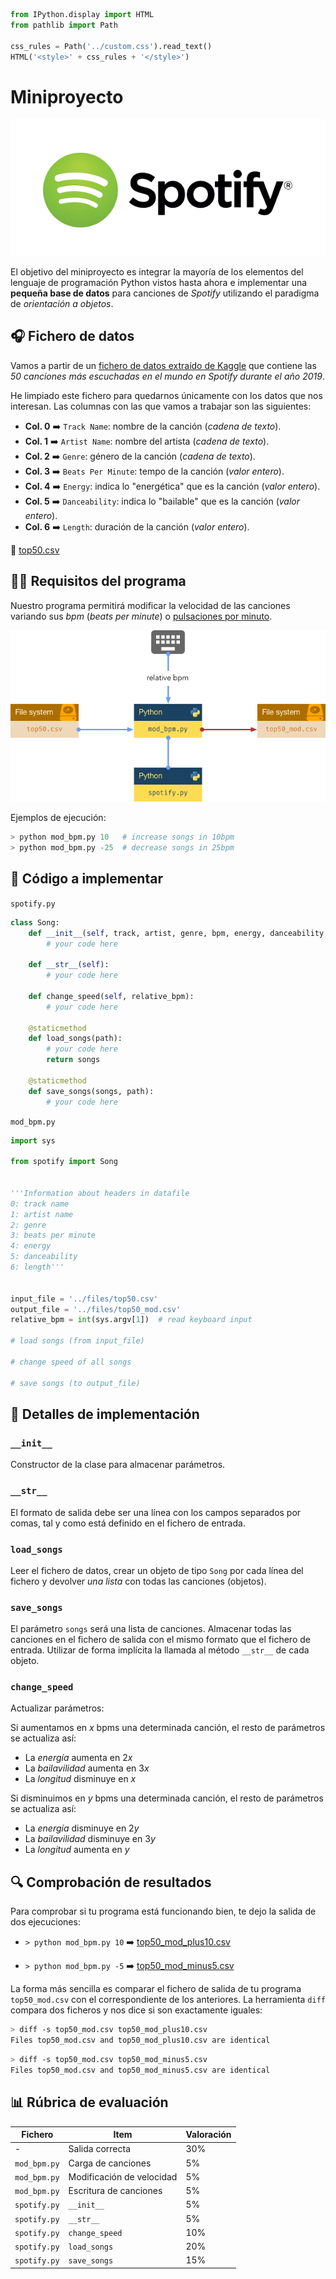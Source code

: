 ```python
from IPython.display import HTML
from pathlib import Path

css_rules = Path('../custom.css').read_text()
HTML('<style>' + css_rules + '</style>')
```


# Miniproyecto

![Spotify](img/spotify-logo.png)

El objetivo del miniproyecto es integrar la mayoría de los elementos del lenguaje de programación Python vistos hasta ahora e implementar una **pequeña base de datos** para canciones de *Spotify* utilizando el paradigma de *orientación a objetos*.

## 🎧 Fichero de datos

Vamos a partir de un [fichero de datos extraído de Kaggle](https://www.kaggle.com/leonardopena/top50spotify2019) que contiene las *50 canciones más escuchadas en el mundo en Spotify durante el año 2019*.

He limpiado este fichero para quedarnos únicamente con los datos que nos interesan. Las columnas con las que vamos a trabajar son las siguientes:

- **Col. 0** ➡️ `Track Name`: nombre de la canción (*cadena de texto*).
- **Col. 1** ➡️ `Artist Name`: nombre del artista (*cadena de texto*).
- **Col. 2** ➡️ `Genre`: género de la canción (*cadena de texto*).
- **Col. 3** ➡️ `Beats Per Minute`: tempo de la canción (*valor entero*).
- **Col. 4** ➡️ `Energy`: indica lo "energética" que es la canción (*valor entero*).
- **Col. 5** ➡️ `Danceability`: indica lo "bailable" que es la canción (*valor entero*).
- **Col. 6** ➡️ `Length`: duración de la canción (*valor entero*).

📎 [top50.csv](files/top50.csv)

## ✍🏻 Requisitos del programa

Nuestro programa permitirá modificar la velocidad de las canciones variando sus *bpm* (*beats per minute*) o [pulsaciones por minuto](https://es.wikipedia.org/wiki/Pulsaciones_por_minuto).

![Miniproject](img/miniproject.png)

Ejemplos de ejecución:

~~~python
> python mod_bpm.py 10   # increase songs in 10bpm
> python mod_bpm.py -25  # decrease songs in 25bpm
~~~

## 🥏 Código a implementar

`spotify.py`

~~~python
class Song:
    def __init__(self, track, artist, genre, bpm, energy, danceability, length):
        # your code here
    
    def __str__(self):
        # your code here
    
    def change_speed(self, relative_bpm):
        # your code here
    
    @staticmethod
    def load_songs(path):
        # your code here
        return songs
    
    @staticmethod
    def save_songs(songs, path):
        # your code here
~~~

`mod_bpm.py`

~~~python
import sys

from spotify import Song


'''Information about headers in datafile
0: track name
1: artist name
2: genre
3: beats per minute
4: energy
5: danceability
6: length'''


input_file = '../files/top50.csv'
output_file = '../files/top50_mod.csv'
relative_bpm = int(sys.argv[1])  # read keyboard input

# load songs (from input_file)

# change speed of all songs

# save songs (to output_file)
~~~

## 🍩 Detalles de implementación

### `__init__`

Constructor de la clase para almacenar parámetros.

### `__str__`

El formato de salida debe ser una línea con los campos separados por comas, tal y como está definido en el fichero de entrada.

### `load_songs`

Leer el fichero de datos, crear un objeto de tipo `Song` por cada línea del fichero y devolver *una lista* con todas las canciones (objetos).

### `save_songs`

El parámetro `songs` será una lista de canciones. Almacenar todas las canciones en el fichero de salida con el mismo formato que el fichero de entrada. Utilizar de forma implícita la llamada al método `__str__` de cada objeto.

### `change_speed`

Actualizar parámetros:

Si aumentamos en $x$ bpms una determinada canción, el resto de parámetros se actualiza así:
- La *energía* aumenta en $2x$
- La *bailavilidad* aumenta en $3x$
- La *longitud* disminuye en $x$

Si disminuimos en $y$ bpms una determinada canción, el resto de parámetros se actualiza así:
- La *energía* disminuye en $2y$
- La *bailavilidad* disminuye en $3y$
- La *longitud* aumenta en $y$

## 🔍 Comprobación de resultados

Para comprobar si tu programa está funcionando bien, te dejo la salida de dos ejecuciones:

- `> python mod_bpm.py 10` ➡️ [top50_mod_plus10.csv](files/top50_mod_plus10.csv)


- `> python mod_bpm.py -5` ➡️ [top50_mod_minus5.csv](files/top50_mod_minus5.csv)

La forma más sencilla es comparar el fichero de salida de tu programa `top50_mod.csv` con el correspondiente de los anteriores. La herramienta `diff` compara dos ficheros y nos dice si son exactamente iguales:

~~~bash
> diff -s top50_mod.csv top50_mod_plus10.csv
Files top50_mod.csv and top50_mod_plus10.csv are identical
~~~

~~~bash
> diff -s top50_mod.csv top50_mod_minus5.csv
Files top50_mod.csv and top50_mod_minus5.csv are identical
~~~

## 📊 Rúbrica de evaluación

Fichero | Item | Valoración
--- | --- | ---
- | Salida correcta | 30%
`mod_bpm.py` | Carga de canciones | 5%
`mod_bpm.py` | Modificación de velocidad | 5%
`mod_bpm.py` | Escritura de canciones | 5%
`spotify.py` | `__init__` | 5%
`spotify.py` | `__str__` | 5%
`spotify.py` | `change_speed` | 10%
`spotify.py` | `load_songs` | 20%
`spotify.py` | `save_songs` | 15%
